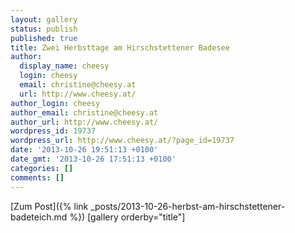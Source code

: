 ```yaml
---
layout: gallery
status: publish
published: true
title: Zwei Herbsttage am Hirschstettener Badesee
author:
  display_name: cheesy
  login: cheesy
  email: christine@cheesy.at
  url: http://www.cheesy.at/
author_login: cheesy
author_email: christine@cheesy.at
author_url: http://www.cheesy.at/
wordpress_id: 19737
wordpress_url: http://www.cheesy.at/?page_id=19737
date: '2013-10-26 19:51:13 +0100'
date_gmt: '2013-10-26 17:51:13 +0100'
categories: []
comments: []
---
```


[Zum Post]({% link _posts/2013-10-26-herbst-am-hirschstettener-badeteich.md %})
[gallery orderby="title"]
